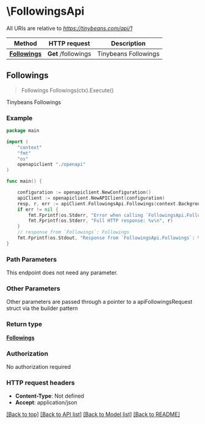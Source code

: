 # \FollowingsApi

All URIs are relative to *https://tinybeans.com/api/1*

Method | HTTP request | Description
------------- | ------------- | -------------
[**Followings**](FollowingsApi.md#Followings) | **Get** /followings | Tinybeans Followings



## Followings

> Followings Followings(ctx).Execute()

Tinybeans Followings

### Example

```go
package main

import (
    "context"
    "fmt"
    "os"
    openapiclient "./openapi"
)

func main() {

    configuration := openapiclient.NewConfiguration()
    apiClient := openapiclient.NewAPIClient(configuration)
    resp, r, err := apiClient.FollowingsApi.Followings(context.Background()).Execute()
    if err != nil {
        fmt.Fprintf(os.Stderr, "Error when calling `FollowingsApi.Followings``: %v\n", err)
        fmt.Fprintf(os.Stderr, "Full HTTP response: %v\n", r)
    }
    // response from `Followings`: Followings
    fmt.Fprintf(os.Stdout, "Response from `FollowingsApi.Followings`: %v\n", resp)
}
```

### Path Parameters

This endpoint does not need any parameter.

### Other Parameters

Other parameters are passed through a pointer to a apiFollowingsRequest struct via the builder pattern


### Return type

[**Followings**](Followings.md)

### Authorization

No authorization required

### HTTP request headers

- **Content-Type**: Not defined
- **Accept**: application/json

[[Back to top]](#) [[Back to API list]](../README.md#documentation-for-api-endpoints)
[[Back to Model list]](../README.md#documentation-for-models)
[[Back to README]](../README.md)

